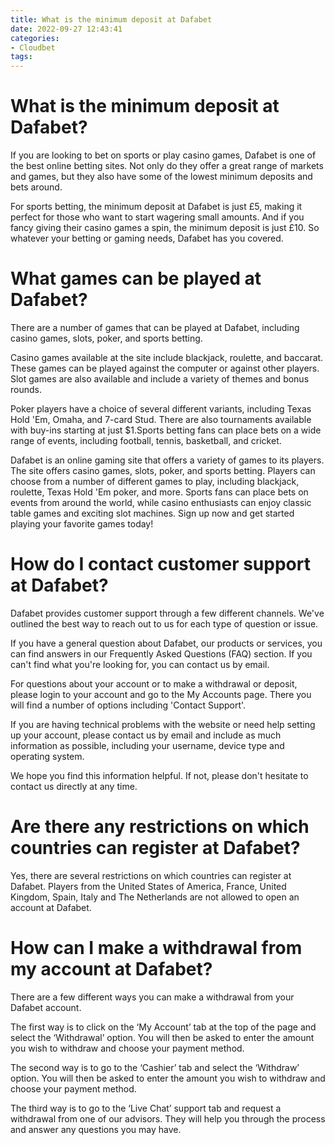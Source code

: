 ```yaml
---
title: What is the minimum deposit at Dafabet
date: 2022-09-27 12:43:41
categories:
- Cloudbet
tags:
---
```



#  What is the minimum deposit at Dafabet?

If you are looking to bet on sports or play casino games, Dafabet is one of the best online betting sites. Not only do they offer a great range of markets and games, but they also have some of the lowest minimum deposits and bets around.

For sports betting, the minimum deposit at Dafabet is just £5, making it perfect for those who want to start wagering small amounts. And if you fancy giving their casino games a spin, the minimum deposit is just £10. So whatever your betting or gaming needs, Dafabet has you covered.

#  What games can be played at Dafabet?

There are a number of games that can be played at Dafabet, including casino games, slots, poker, and sports betting.

Casino games available at the site include blackjack, roulette, and baccarat. These games can be played against the computer or against other players. Slot games are also available and include a variety of themes and bonus rounds.

Poker players have a choice of several different variants, including Texas Hold 'Em, Omaha, and 7-card Stud. There are also tournaments available with buy-ins starting at just $1.Sports betting fans can place bets on a wide range of events, including football, tennis, basketball, and cricket.

Dafabet is an online gaming site that offers a variety of games to its players. The site offers casino games, slots, poker, and sports betting. Players can choose from a number of different games to play, including blackjack, roulette, Texas Hold 'Em poker, and more. Sports fans can place bets on events from around the world, while casino enthusiasts can enjoy classic table games and exciting slot machines. Sign up now and get started playing your favorite games today!

#  How do I contact customer support at Dafabet?

Dafabet provides customer support through a few different channels. We've outlined the best way to reach out to us for each type of question or issue.

If you have a general question about Dafabet, our products or services, you can find answers in our Frequently Asked Questions (FAQ) section. If you can't find what you're looking for, you can contact us by email.

For questions about your account or to make a withdrawal or deposit, please login to your account and go to the My Accounts page. There you will find a number of options including 'Contact Support'.

If you are having technical problems with the website or need help setting up your account, please contact us by email and include as much information as possible, including your username, device type and operating system.

We hope you find this information helpful. If not, please don't hesitate to contact us directly at any time.

#  Are there any restrictions on which countries can register at Dafabet?

Yes, there are several restrictions on which countries can register at Dafabet. Players from the United States of America, France, United Kingdom, Spain, Italy and The Netherlands are not allowed to open an account at Dafabet.

#  How can I make a withdrawal from my account at Dafabet?

There are a few different ways you can make a withdrawal from your Dafabet account.

The first way is to click on the ‘My Account’ tab at the top of the page and select the ‘Withdrawal’ option. You will then be asked to enter the amount you wish to withdraw and choose your payment method.

The second way is to go to the ‘Cashier’ tab and select the ‘Withdraw’ option. You will then be asked to enter the amount you wish to withdraw and choose your payment method.

The third way is to go to the ‘Live Chat’ support tab and request a withdrawal from one of our advisors. They will help you through the process and answer any questions you may have.